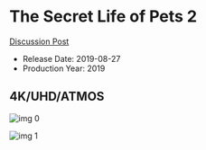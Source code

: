 # The Secret Life of Pets 2

[Discussion Post](https://www.avsforum.com/threads/bass-eq-for-filtered-movies.2995212/post-58443508)

* Release Date: 2019-08-27
* Production Year: 2019

## 4K/UHD/ATMOS

![img 0](https://i.imgur.com/v3DBtaH.jpg)

![img 1](https://i.imgur.com/O4ZpyPr.png)

